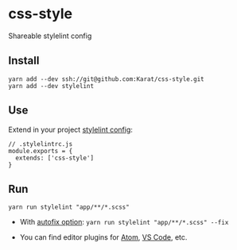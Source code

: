 # css-style

Shareable stylelint config

## Install

```
yarn add --dev ssh://git@github.com:Karat/css-style.git
yarn add --dev stylelint
```

## Use

Extend in your project [stylelint config](https://stylelint.io/user-guide/configuration/):


```
// .stylelintrc.js
module.exports = {
  extends: ['css-style']
}
```

## Run

```
yarn run stylelint "app/**/*.scss"
```

- With [autofix option](https://stylelint.io/user-guide/cli/#autofixing-errors): `yarn run stylelint "app/**/*.scss" --fix`

- You can find editor plugins for [Atom](https://atom.io/packages/linter-stylelint), [VS Code](https://marketplace.visualstudio.com/items?itemName=shinnn.stylelint), etc.
